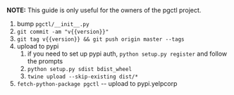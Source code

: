 **NOTE:** This guide is only useful for the owners of the pgctl project.

1. bump `pgctl/__init__.py`
1. `git commit -am "v{{version}}"`
1. `git tag v{{version}} && git push origin master --tags`
1.  upload to pypi
    1. if you need to set up pypi auth, `python setup.py register` and follow the prompts
    1. `python setup.py sdist bdist_wheel`
    1. `twine upload --skip-existing dist/*`
1. `fetch-python-package pgctl` -- upload to pypi.yelpcorp
